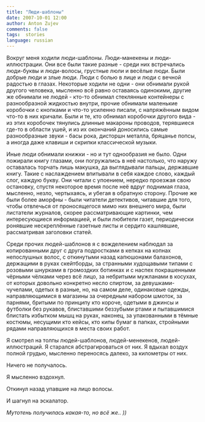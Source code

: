 ```yaml
---
title: "Люди-шаблоны"
date: 2007-10-01 12:00
author: Anton Zujev
comments: false
tags:  stories
language: russian
---
```


Вокруг меня ходили люди-шаблоны. Люди-манекены и люди-иллюстрации. Они все были такие разные - среди них встречались люди-буквы и люди-волосы, грустные люли и весёлые люди. Были добрые люди и злые люди. Люди с болью в лице и люди с вечной радостью в глазах. Некоторые ходили не одни - они обнимали рукой другого человека, мысленно всё равно оставаясь одинокими, другие же обнимали не людей - кто-то обнимал стеклянные контейнеры с разнообразной жидкостью внутри, прочие обнимали маленькие коробочки с кнопками и что-то усиленно писали, с напряжённым видом что-то в них кричали. Были и те, кто обнимал коробочки другого вида - из этих коробочек тянулись длинные макароны проводов, терявшиеся где-то в области ушей, и из их окончаний доносились самые разнообразные звуки - басы рока, дисторшн металла, бряцанье попсы, а иногда даже клавиши и скрипки классической музыки.

Иные люди обнимали книжки - но и тут однообразия не было. Одни пожирали книгу глазами, они погружались в неё настолько, что наружу оставалась торчать лишь макушка, да выглядывали пальцы, державшие книгу. Такие с наслаждением впитывали в себя каждое слово, каждый слог, каждую букву. Они читали с упоением, нередко проезжая свою остановку, спустя некоторое время после неё вдруг поднимая глаза, мысленно, незло, чертыхаясь, и убегая в обратную сторону. Прочие же были более аморфны - были читатели детективов, читавшие для того, чтобы отвлечься от проносящегося мимо них внешнего мира, были листатели журналов, скорее рассматривающие картинки, чем интересующиеся информацией, и были любители газет, периодически ронявшие нескреплённые газетные листы и сердито кашлявшие, рассматривая заголовки статей.

Среди прочих людей-шаблонов я с вожделением наблюдал за копированными друг с друга подростками в кепках на копнах непослушных волос, с откинутыми назад капюшонами балахонов, держащими в руках скейтборды, за странными худощавыми типами с розовыми шнурками в громоздких ботинках и с наспех покрашенными чёрными чёлками через всё лицо, за небритыми мужланами в косухах, от которых довольно конкретно несло спиртом, за девушками-чучелами, одетых в разные, но, на самом деле, одинаковые одежды, направляющимися в магазины за очередным набором шмоток, за парнями, бритыми по принципу кто короче, одетыми в джинсы и футболки без рукавов, блиставшими беззубыми ртами и пытавшимися блистать избытком мышц на руках, наконец, за упакованными в тёмные костюмы, несущими кто кейсы, кто кипы бумаг в папках, стройными рядами направляющихся в места своих работ.

Я смотрел на толпы людей-шаблонов, людей-менекенов, людей-иллюстраций. Я старался абстрагироваться от них. Я вдыхал воздух полной грудью, мысленно переносясь далеко, за километры от них.

Ничего не получалось.

Я мысленно вздохнул.

Откинул назад упавшие на лицо волосы.

И шагнул на эскалатор.

*Мутотень получилась какая-то, но всё же.. ))*